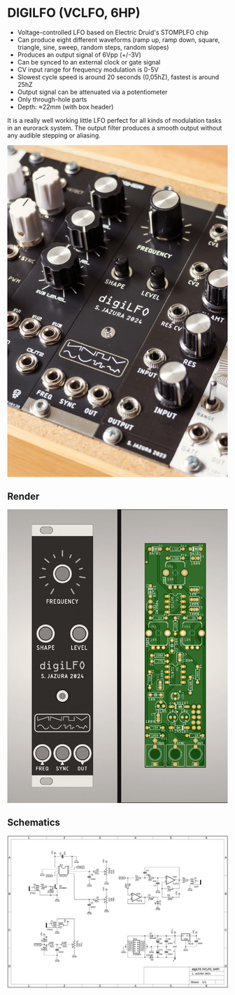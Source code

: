 # DIGILFO (VCLFO, 6HP)

* Voltage-controlled LFO based on Electric Druid's STOMPLFO chip
* Can produce eight different waveforms (ramp up, ramp down, square, triangle, sine, sweep, random steps, random slopes)
* Produces an output signal of 6Vpp (+/-3V)
* Can be synced to an external clock or gate signal
* CV input range for frequency modulation is 0-5V
* Slowest cycle speed is around 20 seconds (0,05hZ), fastest is around 25hZ
* Output signal can be attenuated via a potentiometer 
* Only through-hole parts
* Depth: ≈22mm (with box header)

It is a really well working little LFO perfect for all kinds of modulation tasks in an eurorack system. The output filter produces a smooth output without any audible stepping or aliasing.

![DIGILFO](https://github.com/diysynth/EURORACK-MODULES/blob/main/DIGILFO%20(6HP)/digiLFO.jpg)

## Render

![DIGILFO](https://github.com/diysynth/EURORACK-MODULES/blob/main/DIGILFO%20(6HP)/digiLFOrender.png)

## Schematics

![Schematics](https://github.com/diysynth/EURORACK-MODULES/blob/main/DIGILFO%20(6HP)/digiLFOschematic.png)
